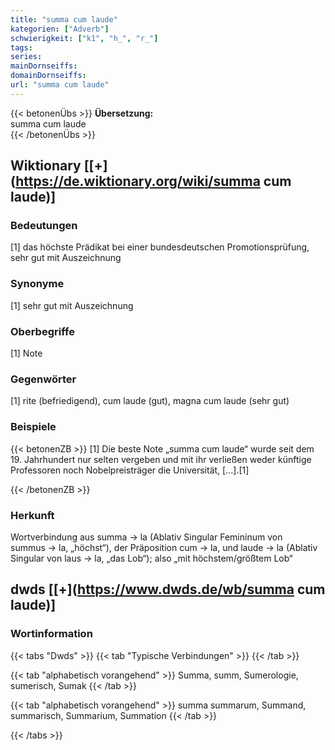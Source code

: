 ```yaml
---
title: "summa cum laude"
kategorien: ["Adverb"]
schwierigkeit: ["k1", "h_", "r_"]
tags:
series:
mainDornseiffs:
domainDornseiffs:
url: "summa cum laude"
---
```


{{< betonenÜbs >}}
**Übersetzung:**  
summa cum laude  
{{< /betonenÜbs >}}

## Wiktionary [[+](https://de.wiktionary.org/wiki/summa cum laude)]

### Bedeutungen
[1] das höchste Prädikat bei einer bundesdeutschen Promotionsprüfung, sehr gut mit Auszeichnung  

### Synonyme
[1] sehr gut mit Auszeichnung  

### Oberbegriffe
[1] Note  

### Gegenwörter
[1] rite (befriedigend), cum laude (gut), magna cum laude (sehr gut)  

### Beispiele
{{< betonenZB >}}
[1] Die beste Note „summa cum laude“ wurde seit dem 19. Jahrhundert nur selten vergeben und mit ihr verließen weder künftige Professoren noch Nobelpreisträger die Universität, […].[1]  

{{< /betonenZB >}}
### Herkunft
Wortverbindung aus summa → la (Ablativ Singular Femininum von summus → la, „höchst“), der Präposition cum → la,  und laude → la (Ablativ Singular von laus → la, „das Lob“); also „mit höchstem/größtem Lob“  



## dwds [[+](https://www.dwds.de/wb/summa cum laude)]

### Wortinformation
{{< tabs "Dwds" >}}
{{< tab "Typische Verbindungen" >}}
{{< /tab >}}

{{< tab "alphabetisch vorangehend" >}}
Summa, summ, Sumerologie, sumerisch, Sumak
{{< /tab >}}

{{< tab "alphabetisch vorangehend" >}}
summa summarum, Summand, summarisch, Summarium, Summation
{{< /tab >}}

{{< /tabs >}}

